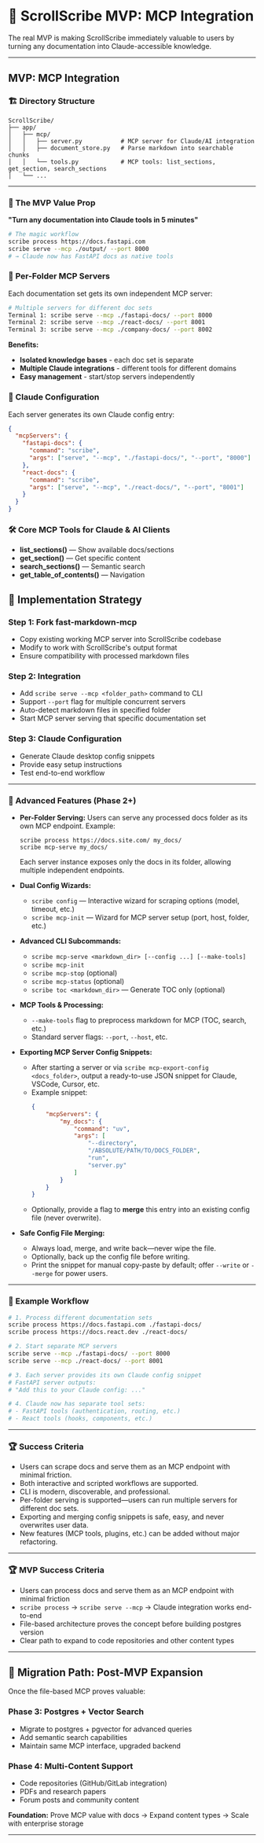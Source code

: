 # 🚀 ScrollScribe MVP: MCP Integration

The real MVP is making ScrollScribe immediately valuable to users by turning any documentation into Claude-accessible knowledge.

---

## MVP: MCP Integration

### 🏗️ Directory Structure

```
ScrollScribe/
├── app/
│   ├── mcp/
│   │   ├── server.py           # MCP server for Claude/AI integration  
│   │   ├── document_store.py   # Parse markdown into searchable chunks
│   │   └── tools.py            # MCP tools: list_sections, get_section, search_sections
│   └── ...
```

---

### 🎯 The MVP Value Prop

**"Turn any documentation into Claude tools in 5 minutes"**

```bash
# The magic workflow
scribe process https://docs.fastapi.com
scribe serve --mcp ./output/ --port 8000
# → Claude now has FastAPI docs as native tools
```

### 📁 Per-Folder MCP Servers

Each documentation set gets its own independent MCP server:

```bash
# Multiple servers for different doc sets
Terminal 1: scribe serve --mcp ./fastapi-docs/ --port 8000
Terminal 2: scribe serve --mcp ./react-docs/ --port 8001  
Terminal 3: scribe serve --mcp ./company-docs/ --port 8002
```

**Benefits:**
- **Isolated knowledge bases** - each doc set is separate
- **Multiple Claude integrations** - different tools for different domains
- **Easy management** - start/stop servers independently

### 🔧 Claude Configuration

Each server generates its own Claude config entry:

```json
{
  "mcpServers": {
    "fastapi-docs": {
      "command": "scribe", 
      "args": ["serve", "--mcp", "./fastapi-docs/", "--port", "8000"]
    },
    "react-docs": {
      "command": "scribe",
      "args": ["serve", "--mcp", "./react-docs/", "--port", "8001"] 
    }
  }
}
```

### 🛠️ Core MCP Tools for Claude & AI Clients

- **list_sections()** — Show available docs/sections
- **get_section()** — Get specific content
- **search_sections()** — Semantic search
- **get_table_of_contents()** — Navigation

## 🚀 Implementation Strategy

### **Step 1: Fork fast-markdown-mcp**
- Copy existing working MCP server into ScrollScribe codebase
- Modify to work with ScrollScribe's output format  
- Ensure compatibility with processed markdown files

### **Step 2: Integration** 
- Add `scribe serve --mcp <folder_path>` command to CLI
- Support `--port` flag for multiple concurrent servers
- Auto-detect markdown files in specified folder
- Start MCP server serving that specific documentation set

### **Step 3: Claude Configuration**
- Generate Claude desktop config snippets
- Provide easy setup instructions
- Test end-to-end workflow

---

### 🧩 Advanced Features (Phase 2+)

- **Per-Folder Serving:**
  Users can serve any processed docs folder as its own MCP endpoint.
  Example:

    ```
    scribe process https://docs.site.com/ my_docs/
    scribe mcp-serve my_docs/
    ```

    Each server instance exposes only the docs in its folder, allowing multiple independent endpoints.

- **Dual Config Wizards:**

    - `scribe config` — Interactive wizard for scraping options (model, timeout, etc.)
    - `scribe mcp-init` — Wizard for MCP server setup (port, host, folder, etc.)

- **Advanced CLI Subcommands:**

    - `scribe mcp-serve <markdown_dir> [--config ...] [--make-tools]`
    - `scribe mcp-init`
    - `scribe mcp-stop` (optional)
    - `scribe mcp-status` (optional)
    - `scribe toc <markdown_dir>` — Generate TOC only (optional)

- **MCP Tools & Processing:**

    - `--make-tools` flag to preprocess markdown for MCP (TOC, search, etc.)
    - Standard server flags: `--port`, `--host`, etc.

- **Exporting MCP Server Config Snippets:**

    - After starting a server or via `scribe mcp-export-config <docs_folder>`, output a ready-to-use JSON snippet for Claude, VSCode, Cursor, etc.
    - Example snippet:
        ```json
        {
            "mcpServers": {
                "my_docs": {
                    "command": "uv",
                    "args": [
                        "--directory",
                        "/ABSOLUTE/PATH/TO/DOCS_FOLDER",
                        "run",
                        "server.py"
                    ]
                }
            }
        }
        ```
    - Optionally, provide a flag to **merge** this entry into an existing config file (never overwrite).

- **Safe Config File Merging:**
    - Always load, merge, and write back—never wipe the file.
    - Optionally, back up the config file before writing.
    - Print the snippet for manual copy-paste by default; offer `--write` or `--merge` for power users.

---

### 🧠 Example Workflow

```bash
# 1. Process different documentation sets
scribe process https://docs.fastapi.com ./fastapi-docs/
scribe process https://docs.react.dev ./react-docs/

# 2. Start separate MCP servers
scribe serve --mcp ./fastapi-docs/ --port 8000
scribe serve --mcp ./react-docs/ --port 8001

# 3. Each server provides its own Claude config snippet
# FastAPI server outputs:
# "Add this to your Claude config: ..."

# 4. Claude now has separate tool sets:
# - FastAPI tools (authentication, routing, etc.)
# - React tools (hooks, components, etc.)
```

---

### 🏆 Success Criteria

- Users can scrape docs and serve them as an MCP endpoint with minimal friction.
- Both interactive and scripted workflows are supported.
- CLI is modern, discoverable, and professional.
- Per-folder serving is supported—users can run multiple servers for different doc sets.
- Exporting and merging config snippets is safe, easy, and never overwrites user data.
- New features (MCP tools, plugins, etc.) can be added without major refactoring.

---

### 🏆 MVP Success Criteria

- Users can process docs and serve them as an MCP endpoint with minimal friction
- `scribe process` → `scribe serve --mcp` → Claude integration works end-to-end  
- File-based architecture proves the concept before building postgres version
- Clear path to expand to code repositories and other content types

---

## 🔄 Migration Path: Post-MVP Expansion  

Once the file-based MCP proves valuable:

### **Phase 3: Postgres + Vector Search** 
- Migrate to postgres + pgvector for advanced queries
- Add semantic search capabilities  
- Maintain same MCP interface, upgraded backend

### **Phase 4: Multi-Content Support**
- Code repositories (GitHub/GitLab integration)
- PDFs and research papers
- Forum posts and community content

**Foundation:** Prove MCP value with docs → Expand content types → Scale with enterprise storage

---

